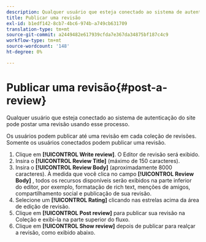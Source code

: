 ```yaml
---
description: Qualquer usuário que esteja conectado ao sistema de autenticação do site pode postar uma revisão usando esse processo.
title: Publicar uma revisão
exl-id: b1edf142-8cb7-4bc6-974b-a749cb631709
translation-type: tm+mt
source-git-commit: a2449482e617939cfda7e367da34875bf187c4c9
workflow-type: tm+mt
source-wordcount: '148'
ht-degree: 0%

---
```


# Publicar uma revisão{#post-a-review}

Qualquer usuário que esteja conectado ao sistema de autenticação do site pode postar uma revisão usando esse processo.

Os usuários podem publicar até uma revisão em cada coleção de revisões. Somente os usuários conectados podem publicar uma revisão.

1. Clique em **[!UICONTROL Write review]**. O Editor de revisão será exibido.
1. Insira o **[!UICONTROL Review Title]** (máximo de 150 caracteres).
1. Insira o **[!UICONTROL Review Body]** (aproximadamente 8000 caracteres). À medida que você clica no campo **[!UICONTROL Review Body]** , todos os recursos disponíveis serão exibidos na parte inferior do editor, por exemplo, formatação de rich text, menções de amigos, compartilhamento social e publicação de sua revisão.
1. Selecione um **[!UICONTROL Rating]** clicando nas estrelas acima da área de edição de revisão.
1. Clique em **[!UICONTROL Post review]** para publicar sua revisão na Coleção e exibi-la na parte superior do fluxo.
1. Clique em **[!UICONTROL Show review]** depois de publicar para realçar a revisão, como exibido abaixo.
